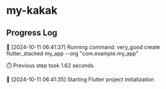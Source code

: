# my-kakak
## Progress Log
🔄 [2024-10-11 06:41:37] Running command: very_good create flutter_stacked my_app --org "com.example.my_app"

⏱️ Previous step took 1.62 seconds

🔄 [2024-10-11 06:41:35] Starting Flutter project initialization
